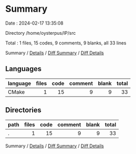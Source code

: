 # Summary

Date : 2024-02-17 13:35:08

Directory /home/oysterpus/IP/src

Total : 1 files,  15 codes, 9 comments, 9 blanks, all 33 lines

Summary / [Details](details.md) / [Diff Summary](diff.md) / [Diff Details](diff-details.md)

## Languages
| language | files | code | comment | blank | total |
| :--- | ---: | ---: | ---: | ---: | ---: |
| CMake | 1 | 15 | 9 | 9 | 33 |

## Directories
| path | files | code | comment | blank | total |
| :--- | ---: | ---: | ---: | ---: | ---: |
| . | 1 | 15 | 9 | 9 | 33 |

Summary / [Details](details.md) / [Diff Summary](diff.md) / [Diff Details](diff-details.md)